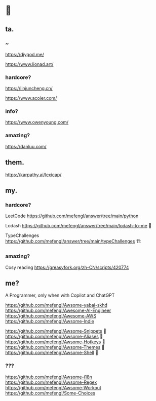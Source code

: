 # 👋

## ta.

### ~

https://diygod.me/

https://www.lionad.art/

### hardcore?

https://linjuncheng.cn/

https://www.acoier.com/

### info?

https://www.owenyoung.com/

### amazing?

https://danluu.com/

## them.

https://karpathy.ai/lexicap/

## my.

### hardcore?

LeetCode https://github.com/mefengl/answer/tree/main/python

Lodash https://github.com/mefengl/answer/tree/main/lodash-to-me 🚧

TypeChallenges https://github.com/mefengl/answer/tree/main/typeChallenges 🏗️

### amazing?

Cosy reading https://greasyfork.org/zh-CN/scripts/420774

## me?

A Programmer, only when with Copilot and ChatGPT

https://github.com/mefengl/Awsome-yabai-skhd
https://github.com/mefengl/Awesome-AI-Engineer
https://github.com/mefengl/Awesome-AWS
https://github.com/mefengl/Awsome-Indie

https://github.com/mefengl/Awsome-Snippets 🚧
https://github.com/mefengl/Awsome-Aliases 🚧
https://github.com/mefengl/Awsome-Hotkeys 🚧
https://github.com/mefengl/Awsome-Themes 🚧
https://github.com/mefengl/Awsome-Shell 🚧

### ???
https://github.com/mefengl/Awsome-i18n
https://github.com/mefengl/Awsome-Regex
https://github.com/mefengl/Awsome-Workout
https://github.com/mefengl/Some-Choices
